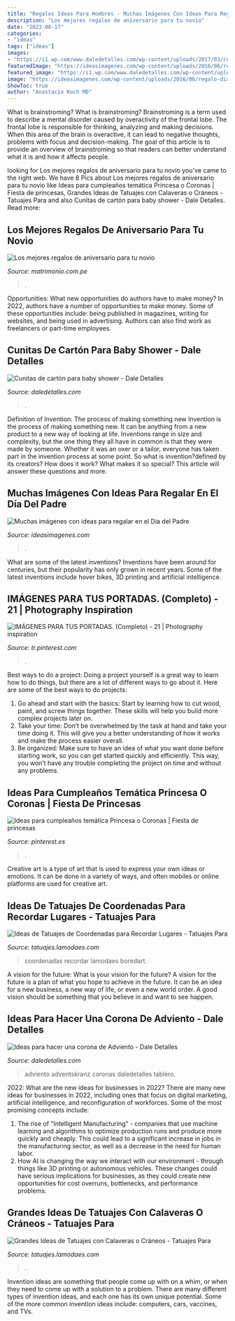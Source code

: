```yaml
---
title: "Regalos Ideas Para Hombres - Muchas Imágenes Con Ideas Para Regalar En El Día Del Padre"
description: "Los mejores regalos de aniversario para tu novio"
date: "2023-08-17"
categories:
- "ideas"
tags: ["ideas"]
images:
- "https://i1.wp.com/www.daledetalles.com/wp-content/uploads/2017/03/cunitas-de-carton-para-baby-shower20.jpg"
featuredImage: "https://ideasimagenes.com/wp-content/uploads/2016/06/regalo-dia-del-padre-2.jpg"
featured_image: "https://i1.wp.com/www.daledetalles.com/wp-content/uploads/2017/03/cunitas-de-carton-para-baby-shower20.jpg"
image: "https://ideasimagenes.com/wp-content/uploads/2016/06/regalo-dia-del-padre-2.jpg"
ShowToc: true
author: "Anastacio Koch MD"
---
```



What is brainstroming?
What is brainstroming? Brainstroming is a term used to describe a mental disorder caused by overactivity of the frontal lobe. The frontal lobe is responsible for thinking, analyzing and making decisions. When this area of the brain is overactive, it can lead to negative thoughts, problems with focus and decision-making. The goal of this article is to provide an overview of brainstroming so that readers can better understand what it is and how it affects people.

	

		
looking for Los mejores regalos de aniversario para tu novio you've came to the right web. We have 8 Pics about Los mejores regalos de aniversario para tu novio like Ideas para cumpleaños temática Princesa o Coronas | Fiesta de princesas, Grandes Ideas de Tatuajes con Calaveras o Cráneos - Tatuajes Para and also Cunitas de cartón para baby shower - Dale Detalles. Read more:
		
    
## Los Mejores Regalos De Aniversario Para Tu Novio

<img loading=lazy src="https://cdn0.matrimonio.com.pe/usr/9/0/9/0/cfb_225138.jpg" onerror="this.onerror=null;this.src='https://tse2.mm.bing.net/th?id=OIP.oYxDfqkBHRqSC5cfv39ScgAAAA&amp;pid=15.1';" alt="Los mejores regalos de aniversario para tu novio">

_Source: matrimonio.com.pe_

>. 

	

Opportunities: What new opportunities do authors have to make money?
In 2022, authors have a number of opportunities to make money. Some of these opportunities include: being published in magazines, writing for websites, and being used in advertising. Authors can also find work as freelancers or part-time employees.

    
## Cunitas De Cartón Para Baby Shower - Dale Detalles

<img loading=lazy src="https://i1.wp.com/www.daledetalles.com/wp-content/uploads/2017/03/cunitas-de-carton-para-baby-shower20.jpg" onerror="this.onerror=null;this.src='https://tse1.mm.bing.net/th?id=OIP.FsVHgJfToSM14GMop0VZigHaJ4&amp;pid=15.1';" alt="Cunitas de cartón para baby shower - Dale Detalles">

_Source: daledetalles.com_

>. 

	

Definition of Invention: The process of making something new
Invention is the process of making something new. It can be anything from a new product to a new way of looking at life. Inventions range in size and complexity, but the one thing they all have in common is that they were made by someone. Whether it was an oxer or a tailor, everyone has taken part in the invention process at some point. So what is invention?defined by its creators? How does it work? What makes it so special? This article will answer these questions and more.

    
## Muchas Imágenes Con Ideas Para Regalar En El Día Del Padre

<img loading=lazy src="https://ideasimagenes.com/wp-content/uploads/2016/06/regalo-dia-del-padre-2.jpg" onerror="this.onerror=null;this.src='https://tse4.mm.bing.net/th?id=OIP.VA-g16JRPVtbKyxsQPGabgHaLK&amp;pid=15.1';" alt="Muchas imágenes con ideas para regalar en el Día del Padre">

_Source: ideasimagenes.com_

>. 

	

What are some of the latest inventions?
Inventions have been around for centuries, but their popularity has only grown in recent years. Some of the latest inventions include hover bikes, 3D printing and artificial intelligence.

    
## IMÁGENES PARA TUS PORTADAS. (Completo) - 21 | Photography Inspiration

<img loading=lazy src="https://i.pinimg.com/736x/af/17/e9/af17e9121da5de8bfbbb8a7a85b2fd84.jpg" onerror="this.onerror=null;this.src='https://tse4.mm.bing.net/th?id=OIP.edqRQIt1K_7_kAthKMz-0AHaLI&amp;pid=15.1';" alt="IMÁGENES PARA TUS PORTADAS. (Completo) - 21 | Photography inspiration">

_Source: tr.pinterest.com_

>. 

	

Best ways to do a project:
Doing a project yourself is a great way to learn how to do things, but there are a lot of different ways to go about it. Here are some of the best ways to do projects: 
1. Go ahead and start with the basics: Start by learning how to cut wood, paint, and screw things together. These skills will help you build more complex projects later on. 
2. Take your time: Don’t be overwhelmed by the task at hand and take your time doing it. This will give you a better understanding of how it works and make the process easier overall. 
3. Be organized: Make sure to have an idea of what you want done before starting work, so you can get started quickly and efficiently. This way, you won’t have any trouble completing the project on time and without any problems.

    
## Ideas Para Cumpleaños Temática Princesa O Coronas | Fiesta De Princesas

<img loading=lazy src="https://i.pinimg.com/736x/65/f4/c0/65f4c09b9be12953baf0894742089ec5.jpg" onerror="this.onerror=null;this.src='https://tse2.mm.bing.net/th?id=OIP.GOAIUSXwb-G1rdJBlf0TsAHaJ3&amp;pid=15.1';" alt="Ideas para cumpleaños temática Princesa o Coronas | Fiesta de princesas">

_Source: pinterest.es_

>. 

	

Creative art is a type of art that is used to express your own ideas or emotions. It can be done in a variety of ways, and often mobiles or online platforms are used for creative art.

    
## Ideas De Tatuajes De Coordenadas Para Recordar Lugares - Tatuajes Para

<img loading=lazy src="http://tatuajes.lamodaes.com/wp-content/uploads/2017/04/Tatuajes-de-coordenadas-21.jpg" onerror="this.onerror=null;this.src='https://tse1.mm.bing.net/th?id=OIP.BMPj1pFsrfnmpIKJS_wUYgHaJ4&amp;pid=15.1';" alt="Ideas de Tatuajes de Coordenadas para Recordar Lugares - Tatuajes Para">

_Source: tatuajes.lamodaes.com_

>coordenadas recordar lamodaes boredart. 

	

A vision for the future: What is your vision for the future?
A vision for the future is a plan of what you hope to achieve in the future. It can be an idea for a new business, a new way of life, or even a new world order. A good vision should be something that you believe in and want to see happen.

    
## Ideas Para Hacer Una Corona De Adviento - Dale Detalles

<img loading=lazy src="https://i1.wp.com/www.daledetalles.com/wp-content/uploads/2016/09/corona-de-adviento10.jpg?resize=514%2C776" onerror="this.onerror=null;this.src='https://tse2.mm.bing.net/th?id=OIP.chZoGSIg2mU5AoQ38-J-3QHaLL&amp;pid=15.1';" alt="Ideas para hacer una corona de Adviento - Dale Detalles">

_Source: daledetalles.com_

>adviento adventskranz coronas daledetalles tablero. 

	

2022: What are the new ideas for businesses in 2022?
There are many new ideas for businesses in 2022, including ones that focus on digital marketing, artificial intelligence, and reconfiguration of workforces. Some of the most promising concepts include: 
1. The rise of "Intelligent Manufacturing" - companies that use machine learning and algorithms to optimize production runs and produce more quickly and cheaply. This could lead to a significant increase in jobs in the manufacturing sector, as well as a decrease in the need for human labor. 
2. How AI is changing the way we interact with our environment - through things like 3D printing or autonomous vehicles. These changes could have serious implications for businesses, as they could create new opportunities for cost overruns, bottlenecks, and performance problems. 

    
## Grandes Ideas De Tatuajes Con Calaveras O Cráneos - Tatuajes Para

<img loading=lazy src="http://tatuajes.lamodaes.com/wp-content/uploads/2017/03/Tatuajes-con-Calaveras-o-Craneos-3.jpg" onerror="this.onerror=null;this.src='https://tse4.mm.bing.net/th?id=OIP.n6wvNAQlyH_wF08xSmIB4gHaKO&amp;pid=15.1';" alt="Grandes Ideas de Tatuajes con Calaveras o Cráneos - Tatuajes Para">

_Source: tatuajes.lamodaes.com_

>. 

	

Invention ideas are something that people come up with on a whim, or when they need to come up with a solution to a problem. There are many different types of invention ideas, and each one has its own unique potential. Some of the more common invention ideas include: computers, cars, vaccines, and TVs.

